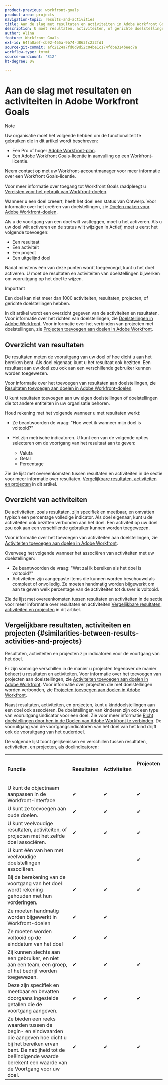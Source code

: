 ```yaml
---
product-previous: workfront-goals
product-area: projects
navigation-topic: results-and-activities
title: Aan de slag met resultaten en activiteiten in Adobe Workfront Goals
description: U moet resultaten, activiteiten, of gerichte doelstellingen aan een doel toevoegen om het te kunnen activeren. Dit werkt het doelstatuut van Ontwerp aan Actief bij en begint vooruitgang op het doel te registreren.
author: Alina
feature: Workfront Goals
exl-id: 64fa0aef-cb92-465a-9b74-d863fc232fd1
source-git-commit: afc2124a7fd0d9d52c04be1c174fdba314beec7a
workflow-type: tm+mt
source-wordcount: '812'
ht-degree: 0%

---
```


# Aan de slag met resultaten en activiteiten in Adobe Workfront Goals

<!--drafted for P&P new model: the note at the top will need to be replaced with this:    
    
Your organization must have the following to use the functionality described in this article:    
    
* For the legacy plan and license structure:     
    
  * A Pro or higher [Adobe Workfront plan](https://www.workfront.com/plans).     
  * An Adobe Workfront Goals license in addition to a Workfront license.    
    
* For the current plan and license structure:    
    
  * An Ultimate plan     
        
    Or    
        
    An additional license for Adobe Workfront Goals for the Prime or Select Adobe Workfront plans. <is there a link we can add here for the plans and what they contain?!>    
    
Contact your Workfront account manager to learn about a Workfront Goals license.    
    
For additional information about access to Workfront Goals, see [Requirements to use Workfront Goals](../workfront-goals/goal-management/access-needed-for-wf-goals.md).    
-->

>[!NOTE]
>
>Uw organisatie moet het volgende hebben om de functionaliteit te gebruiken die in dit artikel wordt beschreven:
>
>* Een Pro of hoger [Adobe Workfront-plan](https://www.workfront.com/plans).
>* Een Adobe Workfront Goals-licentie in aanvulling op een Workfront-licentie.
>
>  Neem contact op met uw Workfront-accountmanager voor meer informatie over een Workfront Goals-licentie.
>
>Voor meer informatie over toegang tot Workfront Goals raadpleegt u [Vereisten voor het gebruik van Workfront-doelen](../../workfront-goals/goal-management/access-needed-for-wf-goals.md).


Wanneer u een doel creeert, heeft het doel een status van Ontwerp. Voor informatie over het creëren van doelstellingen, zie [Doelen maken voor Adobe Workfront-doelen](../../workfront-goals/goal-management/create-goals.md).

Als u de voortgang van een doel wilt vastleggen, moet u het activeren. Als u uw doel wilt activeren en de status wilt wijzigen in Actief, moet u eerst het volgende toevoegen:

* Een resultaat
* Een activiteit
* Een project
* Een uitgelijnd doel

Nadat minstens één van deze punten wordt toegevoegd, kunt u het doel activeren. U moet de resultaten en activiteiten van doelstellingen bijwerken om vooruitgang op het doel te wijzen.


>[!IMPORTANT]
>
> Een doel kan niet meer dan 1000 activiteiten, resultaten, projecten, of gerichte doelstellingen hebben.</span>

In dit artikel wordt een overzicht gegeven van de activiteiten en resultaten. Voor informatie over het richten van doelstellingen, zie [Doelstellingen in Adobe Workfront](../../workfront-goals/goal-alignment/goal-alignment.md). Voor informatie over het verbinden van projecten met doelstellingen, zie [Projecten toevoegen aan doelen in Adobe Workfront](../results-and-activities/connect-projects-to-goals-overview.md).

## Overzicht van resultaten

<!--
<p> This will have additional types in the future - add another section for types?)</p>
-->

De resultaten meten de vooruitgang van uw doel of hoe dicht u aan het bereiken bent. Als doel eigenaar, kunt u het resultaat ook bezitten. Een resultaat aan uw doel zou ook aan een verschillende gebruiker kunnen worden toegewezen.

Voor informatie over het toevoegen van resultaten aan doelstellingen, zie [Resultaten toevoegen aan doelen in Adobe Workfront-doelen](../../workfront-goals/results-and-activities/add-results-to-goals.md).

U kunt resultaten toevoegen aan uw eigen doelstellingen of doelstellingen die tot andere entiteiten in uw organisatie behoren.

Houd rekening met het volgende wanneer u met resultaten werkt:

* Ze beantwoorden de vraag: &quot;Hoe weet ik wanneer mijn doel is voltooid?&quot;
* Het zijn metrische indicatoren. U kunt een van de volgende opties selecteren om de voortgang van het resultaat aan te geven:

   <!--
  this might change (jira, Salesforce, etc))
  -->

   * Valuta
   * Getal
   * Percentage

Zie de lijst met overeenkomsten tussen resultaten en activiteiten in de sectie voor meer informatie over resultaten. [Vergelijkbare resultaten, activiteiten en projecten](#similarities-between-results-activities-and-projects) in dit artikel.

## Overzicht van activiteiten

<!--
This will have additional types in the future - add another section for types?
-->

De activiteiten, zoals resultaten, zijn specifiek en meetbaar, en omvatten typisch een percentage volledige indicator. Als doel eigenaar, kunt u de activiteiten ook bezitten verbonden aan het doel. Een activiteit op uw doel zou ook aan een verschillende gebruiker kunnen worden toegewezen.

Voor informatie over het toevoegen van activiteiten aan doelstellingen, zie [Activiteiten toevoegen aan doelen in Adobe Workfront](../../workfront-goals/results-and-activities/add-activities-to-goals.md).

Overweeg het volgende wanneer het associëren van activiteiten met uw doelstellingen:

* Ze beantwoorden de vraag: &quot;Wat zal ik bereiken als het doel is voltooid?&quot;
* Activiteiten zijn aangepaste items die kunnen worden beschouwd als compleet of onvolledig. Ze moeten handmatig worden bijgewerkt om aan te geven welk percentage van de activiteiten tot dusver is voltooid.

<!--
* You can associate the following activities with goals:

  <table style="table-layout:auto"> 
   <col> 
   <col> 
   <tbody> 
    <tr> 
     <td role="rowheader">Manual progress bar </td> 
     <td> <p>Custom entries that can be thought of more in terms of complete or incomplete. They must be manually updated.</p> </td> 
    </tr> 
    <tr> 
     <td role="rowheader"><p>Project</p></td> 
     <td> <p>Existing projects that you have at least permissions to View and are not in a status of Dead. They are updated automatically, based on the progress of their work items. </p> <p>The projects must exist before associating them with the goal. You can associate a project with multiple goals. For information about adding projects to goals, see <a href="../../workfront-goals/results-and-activities/connect-projects-to-goals-overview.md" class="MCXref xref">Add projects to goals in Adobe Workfront Goals</a>.</p>
     <p><span class="preview">In the Preview environment, projects are separate progress indicators, independent from activities. Adding projects to a goal in the Preview environment is different from adding activities. For more information, see <a href="../../workfront-goals/results-and-activities/connect-projects-to-goals-overview.md" class="MCXref xref">Add projects to goals in Adobe Workfront Goals</a>.</span></p>
      </td> 
    </tr> 
   </tbody> 
  </table>
-->
<!--drafted for goal redesign: For THE PRODUCTION RELEASE: remove the projects in this article altogether.-->

Zie de lijst met overeenkomsten tussen resultaten en activiteiten in de sectie voor meer informatie over resultaten en activiteiten [Vergelijkbare resultaten, activiteiten en projecten](#similarities-between-results-activities-and-projects) in dit artikel.

## Vergelijkbare resultaten, activiteiten en projecten {#similarities-between-results-activities-and-projects}

Resultaten, activiteiten en projecten zijn indicatoren voor de voortgang van het doel.

Er zijn sommige verschillen in de manier u projecten tegenover de manier beheert u resultaten en activiteiten. Voor informatie over het toevoegen van projecten aan doelstellingen, zie [Activiteiten toevoegen aan doelen in Adobe Workfront](../../workfront-goals/results-and-activities/add-activities-to-goals.md). Voor informatie over projecten die met doelstellingen worden verbonden, zie [Projecten toevoegen aan doelen in Adobe Workfront](../../workfront-goals/results-and-activities/connect-projects-to-goals-overview.md).

Naast resultaten, activiteiten, en projecten, kunt u kinddoelstellingen aan een doel ook associëren. De doelstellingen van kinderen zijn ook een type van vooruitgangsindicator voor een doel. Zie voor meer informatie [Richt doelstellingen door hen in de Doelen van Adobe Workfront te verbinden](../goal-alignment/align-goals-by-connecting-them.md). De vooruitgang van de voortgangsindicatoren van het doel van het kind drijft ook de vooruitgang van het ouderdoel.

De volgende lijst toont gelijkenissen en verschillen tussen resultaten, activiteiten, en projecten, als doelindicatoren:

<table style="table-layout:auto"> 
 <col> 
 <col> 
 <col> 
 <col> 
 <tbody> 
  <tr> 
   <td><b><p>Functie</p></b></td> 
   <td><b><p>Resultaten</p></b></td> 
   <td><b><p>Activiteiten</p></b></td> 
   <td> <p><strong>Projecten</strong> </p> <p> </p> </td> 
  </tr> 
  <tr> 
   <td><span style="font-weight: normal;">U kunt de objectnaam aanpassen in de Workfront-interface</span> </td> 
   <td>✔</td> 
   <td>✔</td> 
   <td>✔</td> 
  </tr> 
  <tr> 
   <td>U kunt ze toevoegen aan oude doelen.</td> 
   <td>✔</td> 
   <td>✔</td> 
   <td>✔</td> 
  </tr> 
  <tr> 
   <td>U kunt veelvoudige resultaten, activiteiten, of projecten met het zelfde doel associëren. </td> 
   <td>✔</td> 
   <td>✔</td> 
   <td>✔</td> 
  </tr> 
  <tr> 
   <td>U kunt één van hen met veelvoudige doelstellingen associëren.</td> 
   <td> </td> 
   <td> </td> 
   <td>✔</td> 
  </tr> 
  <tr> 
   <td>Bij de berekening van de voortgang van het doel wordt rekening gehouden met hun vorderingen. </td> 
   <td>✔</td> 
   <td>✔</td> 
   <td>✔</td> 
  </tr> 
  <tr> 
   <td>Ze moeten handmatig worden bijgewerkt in Workfront-doelen</td> 
   <td>✔</td> 
   <td>✔</td> 
   <td> </td> 
  </tr> 
  <tr> 
   <td>Ze moeten worden voltooid op de einddatum van het doel</td> 
   <td>✔</td> 
   <td>✔</td> 
   <td> </td> 
  </tr> 
  <tr> 
   <td>Zij kunnen slechts aan een gebruiker, en niet aan een team, een groep, of het bedrijf worden toegewezen. </td> 
   <td>✔</td> 
   <td>✔</td> 
   <td>✔</td> 
  </tr> 
  <tr> 
   <td>Deze zijn specifiek en meetbaar en bevatten doorgaans ingestelde getallen die de voortgang aangeven. </td> 
   <td>✔</td> 
   <td>✔</td> 
   <td>✔</td> 
  </tr> 
  <tr> 
   <td>Ze bieden een reeks waarden tussen de begin- en eindwaarden die aangeven hoe dicht u bij het bereiken ervan bent. De nabijheid tot de beëindigende waarde berekent een waarde van de Voortgang voor uw doel. </td> 
   <td>✔</td> 
   <td>✔</td> 
   <td>✔</td> 
  </tr> 
 </tbody> 
</table>
